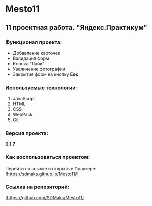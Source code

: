 # **Mesto11**

## 11 проектная работа. "Яндекс.Практикум"

### Функционал проекта:
* Добавление карточек
* Валидация форм
* Кнопка "Лайк"
* Увеличение фотографии
* Закрытие форм на кнопку **Esc**

### Используемые технологии:
1. JavaScript
2. HTML
3. CSS
4. WebPack
5. Git

### Версия проекта:
**0.1.7**

### Как воспользоваться проектом:
Перейти по ссылке и открыть в браузере: [https://sdmaks.github.io/Mesto11/]

### Ссылка на репозиторий:
[https://github.com/SDMaks/Mesto11]


